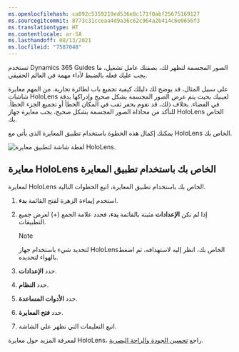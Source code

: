 ```yaml
---
ms.openlocfilehash: ca092c5359219ed536e8c171f0abf25675169127
ms.sourcegitcommit: 8773c31cceaa4d9a36c62c964a2b414c6e0656f3
ms.translationtype: HT
ms.contentlocale: ar-SA
ms.lasthandoff: 08/13/2021
ms.locfileid: "7587048"
---
```

تستخدم Dynamics 365 Guides الصور المجسمة لتظهر لك، بصفتك عامل تشغيل، ما يجب عليك فعله بالضبط لأداء مهمة في العالم الحقيقي. 

على سبيل المثال، قد يوضح لك دليلك كيفية تجميع باب لطائرة تجارية. من المهم معايرة شاشات HoloLens لعينيك بحيث يتم عرض الصور المجسمة بشكل صحيح وإدراكها بدقة في الفضاء. بخلاف ذلك، قد تقوم بحفر ثقب في المكان الخطأ أو تجميع الجزء الخطأ. للتأكد من محاذاة الصور المجسمة بشكل صحيح، يجب معايرة جهاز HoloLens الخاص بك. 

يمكنك إكمال هذه الخطوة باستخدام تطبيق المعايرة الذي يأتي مع HoloLens الخاص بك.

![لقطة شاشة لتطبيق معايرة HoloLens.](../media/calibration-ss.png)
## <a name="calibrate-your-hololens-by-using-the-calibration-app"></a>معايرة HoloLens الخاص بك باستخدام تطبيق المعايرة
لمعايرة HoloLens الخاص بك باستخدام تطبيق المعايرة، اتبع الخطوات التالية.

1.  استخدم إيماءة الزهرة لفتح القائمة **بدء**.

2.  إذا لم تكن **الإعدادات** مثبتة بالقائمة **بدء**، فحدد علامة الجمع (+) لعرض جميع التطبيقات.

    > [!NOTE]
    >لتحديد شيء باستخدام جهاز HoloLensالخاص بك، انظر إليه لاستهدافه، ثم اضغط بالهواء لتحديده.

3.  حدد **الإعدادات**.

4.  حدد **النظام**.

5.  حدد **الأدوات المساعدة**.

6.  حدد **فتح المعايرة**.

7.  اتبع التعليمات التي تظهر على الشاشة.


لمعرفة المزيد حول معايرة HoloLens، راجع [تحسين الجودة والراحة البصرية](/windows/mixed-reality/calibration/?azure-portal=true).

